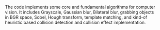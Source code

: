 The code implements some core and fundamental algorithms for computer vision.
It includes Grayscale, Gaussian blur, Bilateral blur, grabbing objects in BGR space, Sobel, Hough transform, template matching, and kind-of heuristic based collision detection and collision effect implementation.
